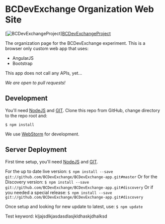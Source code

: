 # BCDevExchange Organization Web Site #
[![BCDevExchangeProject](https://img.shields.io/badge/BC%20DevExchange%20Project-Discovery-yellow.svg)][BCDevExchangeProject](http://lab.bcdevexchange.org)

The organization page for the BCDevExchange experiment.  This is a browser only custom web app that uses:

-  AngularJS 
-  Bootstrap

This app does not call any APIs, yet...

*We are open to pull requests!*

## Development ##

You'll need [NodeJS](http://nodejs.org/) and [GIT](http://git-scm.com/downloads). Clone this repo from GitHub, change directory to the repo root and:

`$ npm install `

We use [WebStorm](https://www.jetbrains.com/webstorm/download/) for development.  

## Server Deployment ##

First time setup, you'll need [NodeJS](http://nodejs.org/) and [GIT](http://git-scm.com/downloads).

For the up to date live version:
`$ npm install --save git://github.com/BCDevExchange/BCDevExchange-app.git#master`
Or for the Discovery version:
`$ npm install --save git://github.com/BCDevExchange/BCDevExchange-app.git#discovery`
Or if you needed a special release:
`$ npm install --save git://github.com/BCDevExchange/BCDevExchange-app.git#discovery`

Once setup and looking for new update to latest, use:
`$ npm update`

Test keyword: kljajsdlkjasdasdlasjkldhaskjdhalksd
